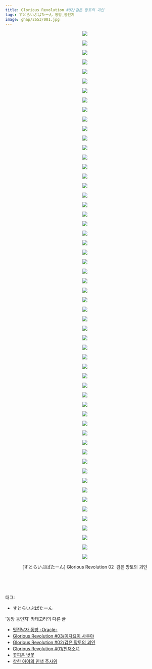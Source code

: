 ```yaml
---
title: Glorious Revolution #02/검은 망토의 괴인
tags: すとらいぷぱたーん 동방_동인지
image: ghap/2653/001.jpg
---
```

<div class="article">
<p style="text-align: center; clear: none; float: none;"><img src="{{ site.nasurl }}/ghap/2653/001.jpg"/></p>
<p style="text-align: center; clear: none; float: none;"><img src="{{ site.nasurl }}/ghap/2653/002.jpg"/></p>
<p style="text-align: center; clear: none; float: none;"><img src="{{ site.nasurl }}/ghap/2653/003.jpg"/></p>
<p style="text-align: center; clear: none; float: none;"><img src="{{ site.nasurl }}/ghap/2653/004.jpg"/></p>
<p style="text-align: center; clear: none; float: none;"><img src="{{ site.nasurl }}/ghap/2653/005.jpg"/></p>
<p style="text-align: center; clear: none; float: none;"><img src="{{ site.nasurl }}/ghap/2653/006.jpg"/></p>
<p style="text-align: center; clear: none; float: none;"><img src="{{ site.nasurl }}/ghap/2653/007.jpg"/></p>
<p style="text-align: center; clear: none; float: none;"><img src="{{ site.nasurl }}/ghap/2653/008.jpg"/></p>
<p style="text-align: center; clear: none; float: none;"><img src="{{ site.nasurl }}/ghap/2653/009.jpg"/></p>
<p style="text-align: center; clear: none; float: none;"><img src="{{ site.nasurl }}/ghap/2653/010.jpg"/></p>
<p style="text-align: center; clear: none; float: none;"><img src="{{ site.nasurl }}/ghap/2653/011.jpg"/></p>
<p style="text-align: center; clear: none; float: none;"><img src="{{ site.nasurl }}/ghap/2653/012.jpg"/></p>
<p style="text-align: center; clear: none; float: none;"><img src="{{ site.nasurl }}/ghap/2653/013.jpg"/></p>
<p style="text-align: center; clear: none; float: none;"><img src="{{ site.nasurl }}/ghap/2653/014.jpg"/></p>
<p style="text-align: center; clear: none; float: none;"><img src="{{ site.nasurl }}/ghap/2653/015.jpg"/></p>
<p style="text-align: center; clear: none; float: none;"><img src="{{ site.nasurl }}/ghap/2653/016.jpg"/></p>
<p style="text-align: center; clear: none; float: none;"><img src="{{ site.nasurl }}/ghap/2653/017.jpg"/></p>
<p style="text-align: center; clear: none; float: none;"><img src="{{ site.nasurl }}/ghap/2653/018.jpg"/></p>
<p style="text-align: center; clear: none; float: none;"><img src="{{ site.nasurl }}/ghap/2653/019.jpg"/></p>
<p style="text-align: center; clear: none; float: none;"><img src="{{ site.nasurl }}/ghap/2653/020.jpg"/></p>
<p style="text-align: center; clear: none; float: none;"><img src="{{ site.nasurl }}/ghap/2653/021.jpg"/></p>
<p style="text-align: center; clear: none; float: none;"><img src="{{ site.nasurl }}/ghap/2653/022.jpg"/></p>
<p style="text-align: center; clear: none; float: none;"><img src="{{ site.nasurl }}/ghap/2653/023.jpg"/></p>
<p style="text-align: center; clear: none; float: none;"><img src="{{ site.nasurl }}/ghap/2653/024.jpg"/></p>
<p style="text-align: center; clear: none; float: none;"><img src="{{ site.nasurl }}/ghap/2653/025.jpg"/></p>
<p style="text-align: center; clear: none; float: none;"><img src="{{ site.nasurl }}/ghap/2653/026.jpg"/></p>
<p style="text-align: center; clear: none; float: none;"><img src="{{ site.nasurl }}/ghap/2653/027.jpg"/></p>
<p style="text-align: center; clear: none; float: none;"><img src="{{ site.nasurl }}/ghap/2653/028.jpg"/></p>
<p style="text-align: center; clear: none; float: none;"><img src="{{ site.nasurl }}/ghap/2653/029.jpg"/></p>
<p style="text-align: center; clear: none; float: none;"><img src="{{ site.nasurl }}/ghap/2653/030.jpg"/></p>
<p style="text-align: center; clear: none; float: none;"><img src="{{ site.nasurl }}/ghap/2653/031.jpg"/></p>
<p style="text-align: center; clear: none; float: none;"><img src="{{ site.nasurl }}/ghap/2653/032.jpg"/></p>
<p style="text-align: center; clear: none; float: none;"><img src="{{ site.nasurl }}/ghap/2653/033.jpg"/></p>
<p style="text-align: center; clear: none; float: none;"><img src="{{ site.nasurl }}/ghap/2653/034.jpg"/></p>
<p style="text-align: center; clear: none; float: none;"><img src="{{ site.nasurl }}/ghap/2653/035.jpg"/></p>
<p style="text-align: center; clear: none; float: none;"><img src="{{ site.nasurl }}/ghap/2653/036.jpg"/></p>
<p style="text-align: center; clear: none; float: none;"><img src="{{ site.nasurl }}/ghap/2653/037.jpg"/></p>
<p style="text-align: center; clear: none; float: none;"><img src="{{ site.nasurl }}/ghap/2653/038.jpg"/></p>
<p style="text-align: center; clear: none; float: none;"><img src="{{ site.nasurl }}/ghap/2653/039.jpg"/></p>
<p style="text-align: center; clear: none; float: none;"><img src="{{ site.nasurl }}/ghap/2653/040.jpg"/></p>
<p style="text-align: center; clear: none; float: none;"><img src="{{ site.nasurl }}/ghap/2653/041.jpg"/></p>
<p style="text-align: center; clear: none; float: none;"><img src="{{ site.nasurl }}/ghap/2653/042.jpg"/></p>
<p style="text-align: center; clear: none; float: none;"><img src="{{ site.nasurl }}/ghap/2653/043.jpg"/></p>
<p style="text-align: center; clear: none; float: none;"><img src="{{ site.nasurl }}/ghap/2653/044.jpg"/></p>
<p style="text-align: center; clear: none; float: none;"><img src="{{ site.nasurl }}/ghap/2653/045.jpg"/></p>
<p style="text-align: center; clear: none; float: none;"><img src="{{ site.nasurl }}/ghap/2653/046.jpg"/></p>
<p style="text-align: center; clear: none; float: none;"><img src="{{ site.nasurl }}/ghap/2653/047.jpg"/></p>
<p style="text-align: center; clear: none; float: none;"><img src="{{ site.nasurl }}/ghap/2653/048.jpg"/></p>
<p style="text-align: center; clear: none; float: none;"><img src="{{ site.nasurl }}/ghap/2653/049.jpg"/></p>
<p style="text-align: center; clear: none; float: none;"><img src="{{ site.nasurl }}/ghap/2653/050.jpg"/></p>
<p style="text-align: center; clear: none; float: none;"><img src="{{ site.nasurl }}/ghap/2653/051.jpg"/></p>
<p style="text-align: center; clear: none; float: none;"><img src="{{ site.nasurl }}/ghap/2653/052.jpg"/></p>
<p style="text-align: center; clear: none; float: none;"><img src="{{ site.nasurl }}/ghap/2653/053.jpg"/></p>
<p style="text-align: center; clear: none; float: none;"><img src="{{ site.nasurl }}/ghap/2653/054.jpg"/></p>
<p style="text-align: center; clear: none; float: none;"><img src="{{ site.nasurl }}/ghap/2653/055.jpg"/></p>
<p style="text-align: center; clear: none; float: none;"><img src="{{ site.nasurl }}/ghap/2653/056.jpg"/></p>
<p style="text-align: center; clear: none; float: none;">[すとらいぷぱたーん] Glorious Revolution 02  검은 망토의 괴인</p>
<p style="text-align: center; clear: none; float: none;"><br/></p>
<p><br/></p>
</div><div class="tagTrail">
<p>태그: </p>
<ul>
<li>すとらいぷぱたーん</li>
</ul>
</div><div class="another">
<p>'동방 동인지' 카테고리의 다른 글</p>
<ul>
<li><a href="/2016-10-21-ghap_2655">멋진남자 동방 -Oracle-</a></li>
<li><a href="/2016-10-21-ghap_2654">Glorious Revolution #03/이자요이 사쿠야</a></li>
<li><a href="/2016-10-21-ghap_2653">Glorious Revolution #02/검은 망토의 괴인</a></li>
<li><a href="/2016-10-21-ghap_2652">Glorious Revolution #01/천재소녀</a></li>
<li><a href="/2016-10-21-ghap_2650">꽃피운 벚꽃</a></li>
<li><a href="/2016-10-19-ghap_2649">착한 아이의 인생 주사위</a></li>
</ul>
</div><div class="cb_module cb_fluid">
<div class="cb_wrt cb_profile">
</div><!-- commentList close -->
</div>